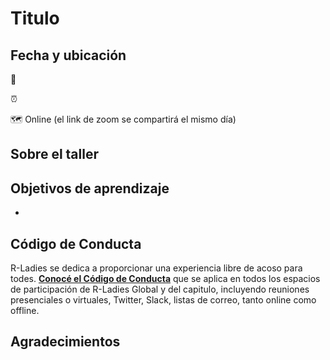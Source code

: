 # Titulo

## Fecha y ubicación

📆 

⏰

🗺️ Online (el link de zoom se compartirá el mismo día)


## Sobre el taller



## Objetivos de aprendizaje

-   


## Código de Conducta

R-Ladies se dedica a proporcionar una experiencia libre de acoso para
todes. [**Conocé el Código de
Conducta**](https://github.com/rladies/.github/blob/master/CODE_OF_CONDUCT.md#spanish)
que se aplica en todos los espacios de participación de R-Ladies Global
y del capitulo, incluyendo reuniones presenciales o virtuales, Twitter,
Slack, listas de correo, tanto online como offline.

## Agradecimientos

